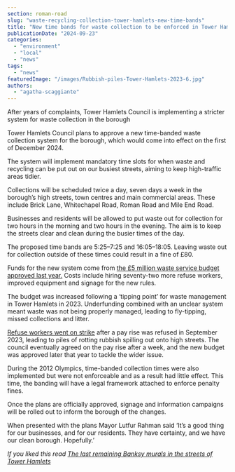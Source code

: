 ```yaml
---
section: roman-road
slug: "waste-recycling-collection-tower-hamlets-new-time-bands"
title: "New time bands for waste collection to be enforced in Tower Hamlets"
publicationDate: "2024-09-23"
categories: 
  - "environment"
  - "local"
  - "news"
tags: 
  - "news"
featuredImage: "/images/Rubbish-piles-Tower-Hamlets-2023-6.jpg"
authors: 
  - "agatha-scaggiante"
---
```


After years of complaints, Tower Hamlets Council is implementing a stricter system for waste collection in the borough

Tower Hamlets Council plans to approve a new time-banded waste collection system for the borough, which would come into effect on the first of December 2024. 

The system will implement mandatory time slots for when waste and recycling can be put out on our busiest streets, aiming to keep high-traffic areas tidier.

Collections will be scheduled twice a day, seven days a week in the borough’s high streets, town centres and main commercial areas. These include Brick Lane, Whitechapel Road, Roman Road and Mile End Road.

Businesses and residents will be allowed to put waste out for collection for two hours in the morning and two hours in the evening. The aim is to keep the streets clear and clean during the busier times of the day. 

The proposed time bands are 5:25–7:25 and 16:05–18:05. Leaving waste out for collection outside of these times could result in a fine of £80. 

Funds for the new system come from [the £5 million waste service budget approved last year.](https://romanroadlondon.com/tower-hamlets-council-5-million-waste-collections/) Costs include hiring seventy-two more refuse workers, improved equipment and signage for the new rules. 

The budget was increased following a ‘tipping point’ for waste management in Tower Hamlets in 2023. Underfunding combined with an unclear system meant waste was not being properly managed, leading to fly-tipping, missed collections and litter. 

[Refuse workers went on strike](https://romanroadlondon.com/refuse-workers-street-cleaners-strike-pay-september-2023-tower-hamlets/) after a pay rise was refused in September 2023, leading to piles of rotting rubbish spilling out onto high streets. The council eventually agreed on the pay rise after a week, and the new budget was approved later that year to tackle the wider issue. 

During the 2012 Olympics, time-banded collection times were also implemented but were not enforceable and as a result had little effect. This time, the banding will have a legal framework attached to enforce penalty fines. 

Once the plans are officially approved, signage and information campaigns will be rolled out to inform the borough of the changes. 

When presented with the plans Mayor Lutfur Rahman said ‘It’s a good thing for our businesses, and for our residents. They have certainty, and we have our clean borough. Hopefully.’ 

_If you liked this read [The last remaining Banksy murals in the streets of Tower Hamlets](https://bethnalgreenlondon.co.uk/banksy-tower-hamlets-street-art-graffiti/)_
